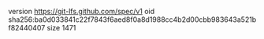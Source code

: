version https://git-lfs.github.com/spec/v1
oid sha256:ba0d033841c22f7843f6aed8f0a8d1988cc4b2d00cbb983643a521bf82440407
size 1471
